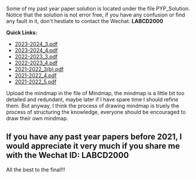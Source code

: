 Some of my past year paper solution is located under the file PYP_Solution. Notice that the solution is not error free, if you have any confusion or find any fault in it, don't hestiate to contact the Wechat: **LABCD2000**

**Quick Links:**
- [2023-2024_3.pdf](./PYP_Solution/2023-2024_3.pdf)
- [2023-2024_4.pdf](./PYP_Solution/2023-2024_4.pdf)
- [2022-2023_3.pdf](./PYP_Solution/2022-2023_3.pdf)
- [2022-2023_4.pdf](./PYP_Solution/2022-2023_4.pdf)
- [2021-2022_3(b).pdf](./PYP_Solution/2021-2022_3(b).pdf)
- [2021-2022_4.pdf](./PYP_Solution/2021-2022_4.pdf)
- [2021-2022_5.pdf](./PYP_Solution/2021-2022_5.pdf)

Upload the mindmap in the file of Mindmap, the mindmap is a little bit too detailed and redundant, maybe later if I have spare time I should refine them. But anyway, I think the process of drawing mindmap is truely the process of structuring the knowledge, everyone should be encouraged to draw their own mindmap.

## If you have any past year papers before 2021, I would appreciate it very much if you share me with the Wechat ID: **LABCD2000**

All the best to the final!!!
